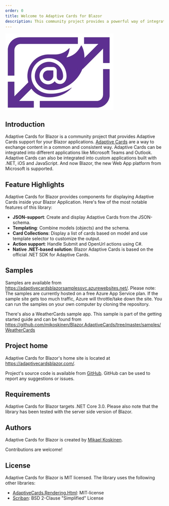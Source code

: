```yaml
---
order: 0
title: Welcome to Adaptive Cards for Blazor
description: This community project provides a powerful way of integrating Adaptive Cards into your Blazor applications.
---
```


![](logo_small.jpg)

## Introduction

Adaptive Cards for Blazor is a community project that provides Adaptive Cards support for your Blazor applications. [Adaptive Cards](https://adaptivecards.io/) are a way to exchange content in a common and consistent way. Adaptive Cards can be integrated into different applications like Microsoft Teams and Outlook. Adaptive Cards can also be integrated into custom applications built with .NET, iOS and JavaScript. And now Blazor, the new Web App platform from Microsoft is supported.

## Feature Highlights

Adaptive Cards for Blazor provides components for displaying Adaptive Cards inside your Blazor Application. Here's few of the most notable features of this library:

* **JSON-support**: Create and display Adaptive Cards from the JSON-schema.
* **Templating**: Combine models (objects) and the schema.
* **Card Collections**: Display a list of cards based on model and use template selector to customize the output.
* **Action support**: Handle Submit and OpenUrl actions using C#.
* **Native .NET-based solution**: Blazor Adaptive Cards is based on the official .NET SDK for Adaptive Cards. 

## Samples

Samples are available from https://adaptivecardsblazorsamplessvc.azurewebsites.net/. Please note: The samples are currently hosted on a free Azure App Service plan. If the sample site gets too much traffic, Azure will throttle/take down the site. You can run the samples on your own computer by cloning the repository.

There's also a WeatherCards sample app. This sample is part of the getting started guide and can be found from https://github.com/mikoskinen/Blazor.AdaptiveCards/tree/master/samples/WeatherCards

## Project home

Adaptive Cards for Blazor's home site is located at https://adaptivecardsblazor.com/.

Project's source code is available from [GitHub](https://github.com/mikoskinen/Blazor.AdaptiveCards). GitHub can be used to report any suggestions or issues.

## Requirements

Adaptive Cards for Blazor targets .NET Core 3.0. Please also note that the library has been tested with the server side version of Blazor.

## Authors

Adaptive Cards for Blazor is created by [Mikael Koskinen](https://mikaelkoskinen.net).

Contributions are welcome!

## License

Adaptive Cards for Blazor is MIT licensed. The library uses the following other libraries:

* [AdaptiveCards.Rendering.Html](https://www.nuget.org/packages/AdaptiveCards.Rendering.Html): MIT-license
* [Scriban](https://www.nuget.org/packages/Scriban/): BSD 2-Clause "Simplified" License